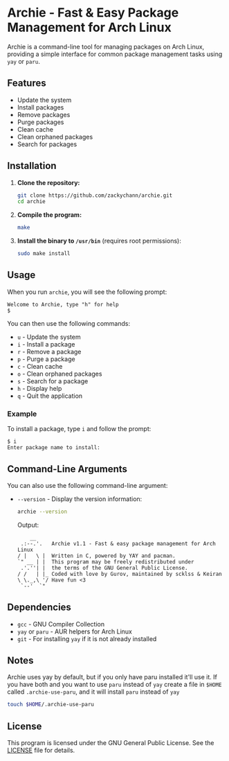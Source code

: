 # Archie - Fast & Easy Package Management for Arch Linux

Archie is a command-line tool for managing packages on Arch Linux, providing a simple interface for common package management tasks using `yay` or `paru`.

## Features

- Update the system
- Install packages
- Remove packages
- Purge packages
- Clean cache
- Clean orphaned packages
- Search for packages

## Installation

1. **Clone the repository:**

    ```sh
    git clone https://github.com/zackychann/archie.git
    cd archie
    ```

2. **Compile the program:**

    ```sh
    make
    ```

3. **Install the binary to `/usr/bin`** (requires root permissions):

    ```sh
    sudo make install
    ```

## Usage

When you run `archie`, you will see the following prompt:
```
Welcome to Archie, type "h" for help
$
```

You can then use the following commands:

- `u` - Update the system
- `i` - Install a package
- `r` - Remove a package
- `p` - Purge a package
- `c` - Clean cache
- `o` - Clean orphaned packages
- `s` - Search for a package
- `h` - Display help
- `q` - Quit the application

### Example

To install a package, type `i` and follow the prompt:

 ```
 $ i
 Enter package name to install:
 ```

## Command-Line Arguments

You can also use the following command-line argument:

- `--version` - Display the version information:

    ```sh
    archie --version
    ```

    Output:

    ```
        __     
     .:--.'.   Archie v1.1 - Fast & easy package management for Arch Linux
    / |   \ |  Written in C, powered by YAY and pacman.
    `" __ | |  This program may be freely redistributed under
     .'.''| |  the terms of the GNU General Public License.
    / /   | |_ Coded with love by Gurov, maintained by scklss & Keiran
    \ \._,\ '/ Have fun <3
     `--'  `" 
    ```

## Dependencies

- `gcc` - GNU Compiler Collection
- `yay` or `paru` - AUR helpers for Arch Linux
- `git` - For installing `yay` if it is not already installed

## Notes
Archie uses yay by default, but if you only have paru installed it'll use it. If you have both and you want to use `paru` instead of `yay` create a file in `$HOME` called `.archie-use-paru`, and it will install `paru` instead of `yay`
```sh
touch $HOME/.archie-use-paru
```

## License

This program is licensed under the GNU General Public License. See the [LICENSE](https://github.com/zackychann/archie/blob/main/LICENSE) file for details.
